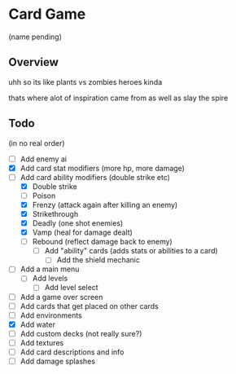 # Card Game
(name pending)

## Overview

uhh so its like plants vs zombies heroes kinda

thats where alot of inspiration came from
as well as slay the spire

## Todo
(in no real order)

- [ ] Add enemy ai
- [x] Add card stat modifiers (more hp, more damage)
- [ ] Add card ability modifiers (double strike etc)
  - [x] Double strike
  - [ ] Poison
  - [x] Frenzy (attack again after killing an enemy)
  - [x] Strikethrough 
  - [x] Deadly (one shot enemies)
  - [x] Vamp (heal for damage dealt)
  - [ ] Rebound (reflect damage back to enemy)
    - [ ] Add "ability" cards (adds stats or abilities to a card)
      - [ ] Add the shield mechanic
- [ ] Add a main menu
  - [ ] Add levels
    - [ ] Add level select
- [ ] Add a game over screen
- [ ] Add cards that get placed on other cards
- [ ] Add environments 
- [x] Add water
- [ ] Add custom decks (not really sure?)
- [ ] Add textures
- [ ] Add card descriptions and info
- [ ] Add damage splashes